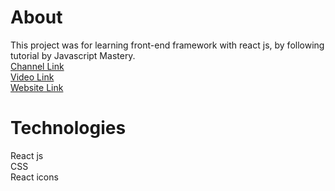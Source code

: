 # About

This project was for learning front-end framework with react js, by following tutorial by Javascript Mastery.
<br>
[Channel Link](https://www.youtube.com/channel/UCmXmlB4-HJytD7wek0Uo97A) <br>
[Video Link](https://www.youtube.com/watch?v=4oV65GVVits) <br>
[Website Link](https://restaurant-affantaufiqur.vercel.app/)

# Technologies
React js <br>
CSS <br>
React icons
